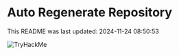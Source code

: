 # Auto Regenerate Repository

This README was last updated: 2024-11-24 08:50:53

 ![TryHackMe](https://tryhackme.com/badge/533634)